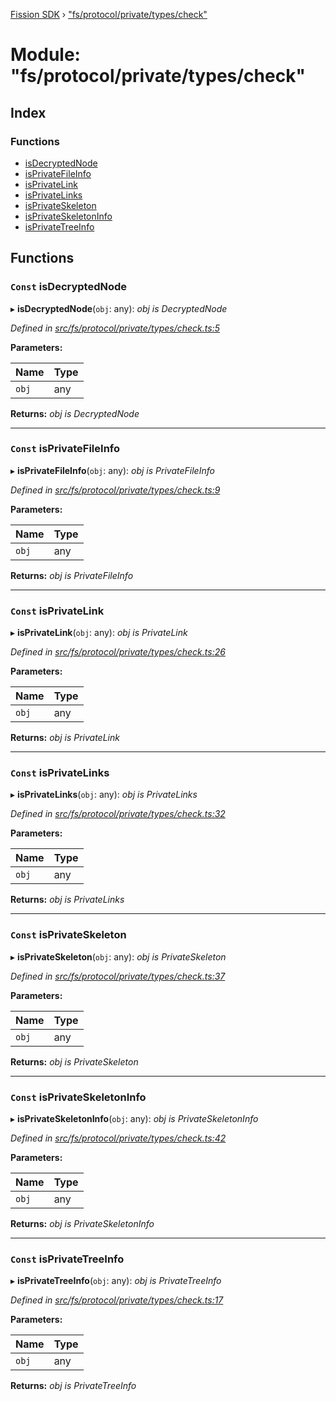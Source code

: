 [Fission SDK](../README.md) › ["fs/protocol/private/types/check"](_fs_protocol_private_types_check_.md)

# Module: "fs/protocol/private/types/check"

## Index

### Functions

* [isDecryptedNode](_fs_protocol_private_types_check_.md#const-isdecryptednode)
* [isPrivateFileInfo](_fs_protocol_private_types_check_.md#const-isprivatefileinfo)
* [isPrivateLink](_fs_protocol_private_types_check_.md#const-isprivatelink)
* [isPrivateLinks](_fs_protocol_private_types_check_.md#const-isprivatelinks)
* [isPrivateSkeleton](_fs_protocol_private_types_check_.md#const-isprivateskeleton)
* [isPrivateSkeletonInfo](_fs_protocol_private_types_check_.md#const-isprivateskeletoninfo)
* [isPrivateTreeInfo](_fs_protocol_private_types_check_.md#const-isprivatetreeinfo)

## Functions

### `Const` isDecryptedNode

▸ **isDecryptedNode**(`obj`: any): *obj is DecryptedNode*

*Defined in [src/fs/protocol/private/types/check.ts:5](https://github.com/fission-suite/webnative/blob/d222548/src/fs/protocol/private/types/check.ts#L5)*

**Parameters:**

Name | Type |
------ | ------ |
`obj` | any |

**Returns:** *obj is DecryptedNode*

___

### `Const` isPrivateFileInfo

▸ **isPrivateFileInfo**(`obj`: any): *obj is PrivateFileInfo*

*Defined in [src/fs/protocol/private/types/check.ts:9](https://github.com/fission-suite/webnative/blob/d222548/src/fs/protocol/private/types/check.ts#L9)*

**Parameters:**

Name | Type |
------ | ------ |
`obj` | any |

**Returns:** *obj is PrivateFileInfo*

___

### `Const` isPrivateLink

▸ **isPrivateLink**(`obj`: any): *obj is PrivateLink*

*Defined in [src/fs/protocol/private/types/check.ts:26](https://github.com/fission-suite/webnative/blob/d222548/src/fs/protocol/private/types/check.ts#L26)*

**Parameters:**

Name | Type |
------ | ------ |
`obj` | any |

**Returns:** *obj is PrivateLink*

___

### `Const` isPrivateLinks

▸ **isPrivateLinks**(`obj`: any): *obj is PrivateLinks*

*Defined in [src/fs/protocol/private/types/check.ts:32](https://github.com/fission-suite/webnative/blob/d222548/src/fs/protocol/private/types/check.ts#L32)*

**Parameters:**

Name | Type |
------ | ------ |
`obj` | any |

**Returns:** *obj is PrivateLinks*

___

### `Const` isPrivateSkeleton

▸ **isPrivateSkeleton**(`obj`: any): *obj is PrivateSkeleton*

*Defined in [src/fs/protocol/private/types/check.ts:37](https://github.com/fission-suite/webnative/blob/d222548/src/fs/protocol/private/types/check.ts#L37)*

**Parameters:**

Name | Type |
------ | ------ |
`obj` | any |

**Returns:** *obj is PrivateSkeleton*

___

### `Const` isPrivateSkeletonInfo

▸ **isPrivateSkeletonInfo**(`obj`: any): *obj is PrivateSkeletonInfo*

*Defined in [src/fs/protocol/private/types/check.ts:42](https://github.com/fission-suite/webnative/blob/d222548/src/fs/protocol/private/types/check.ts#L42)*

**Parameters:**

Name | Type |
------ | ------ |
`obj` | any |

**Returns:** *obj is PrivateSkeletonInfo*

___

### `Const` isPrivateTreeInfo

▸ **isPrivateTreeInfo**(`obj`: any): *obj is PrivateTreeInfo*

*Defined in [src/fs/protocol/private/types/check.ts:17](https://github.com/fission-suite/webnative/blob/d222548/src/fs/protocol/private/types/check.ts#L17)*

**Parameters:**

Name | Type |
------ | ------ |
`obj` | any |

**Returns:** *obj is PrivateTreeInfo*
